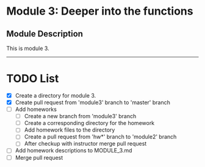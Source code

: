 # Module 3: Deeper into the functions

## Module Description
This is module 3.


---

# TODO List

- [x] Create a directory for module 3.
- [x] Create pull request from 'module3' branch to 'master' branch
- [ ] Add homeworks
  - [ ] Create a new branch from 'module3' branch
  - [ ] Create a corresponding directory for the homework
  - [ ] Add homework files to the directory
  - [ ] Create a pull request from 'hw*' branch to 'module2' branch
  - [ ] After checkup with instructor merge pull request
- [ ] Add homework descriptions to MODULE_3.md
- [ ] Merge pull request